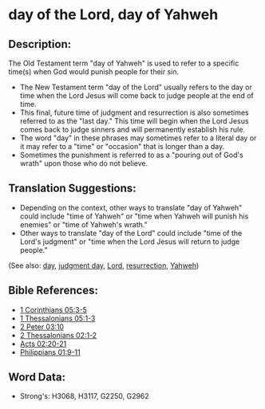# day of the Lord, day of Yahweh #

## Description: ##

The Old Testament term "day of Yahweh" is used to refer to a specific time(s) when God would punish people for their sin. 

* The New Testament term "day of the Lord" usually refers to the day or time when the Lord Jesus will come back to judge people at the end of time.
* This final, future time of judgment and resurrection is also sometimes referred to as the "last day." This time will begin when the Lord Jesus comes back to judge sinners and will permanently establish his rule.
* The word "day" in these phrases may sometimes refer to a literal day or it may refer to a "time" or "occasion" that is longer than a day.
* Sometimes the punishment is referred to as a "pouring out of God's wrath" upon those who do not believe.

 
## Translation Suggestions: ##

* Depending on the context, other ways to translate "day of Yahweh" could include "time of Yahweh" or "time when Yahweh will punish his enemies" or "time of Yahweh's wrath."
* Other ways to translate "day of the Lord" could include "time of the Lord's judgment" or "time when the Lord Jesus will return to judge people."

(See also: [day](../other/biblicaltimeday.md), [judgment day](../kt/judgmentday.md), [Lord](../kt/lord.md), [resurrection](../kt/resurrection.md), [Yahweh](../kt/yahweh.md))

## Bible References: ##

* [1 Corinthians 05:3-5](rc://en/tn/help/1co/05/03)
* [1 Thessalonians 05:1-3](rc://en/tn/help/1th/05/01)
* [2 Peter 03:10](rc://en/tn/help/2pe/03/10)
* [2 Thessalonians 02:1-2](rc://en/tn/help/2th/02/01)
* [Acts 02:20-21](rc://en/tn/help/act/02/20)
* [Philippians 01:9-11](rc://en/tn/help/php/01/09)

## Word Data: ##

* Strong's: H3068, H3117, G2250, G2962
